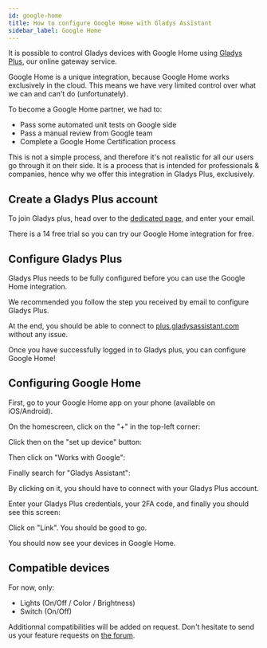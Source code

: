 ```yaml
---
id: google-home
title: How to configure Google Home with Gladys Assistant
sidebar_label: Google Home
---
```


It is possible to control Gladys devices with Google Home using [Gladys Plus](/plus), our online gateway service.

Google Home is a unique integration, because Google Home works exclusively in the cloud. This means we have very limited control over what we can and can't do (unfortunately).

To become a Google Home partner, we had to:

- Pass some automated unit tests on Google side
- Pass a manual review from Google team
- Complete a Google Home Certification process

This is not a simple process, and therefore it's not realistic for all our users go through it on their side. It is a process that is intended for professionals & companies, hence why we offer this integration in Gladys Plus, exclusively.

## Create a Gladys Plus account

To join Gladys plus, head over to the [dedicated page](/plus), and enter your email.

There is a 14 free trial so you can try our Google Home integration for free.

## Configure Gladys Plus

Gladys Plus needs to be fully configured before you can use the Google Home integration.

We recommended you follow the step you received by email to configure Gladys Plus.

At the end, you should be able to connect to [plus.gladysassistant.com](https://plus.gladysassistant.com) without any issue. 

Once you have successfully logged in to Gladys plus, you can configure Google Home!

## Configuring Google Home

First, go to your Google Home app on your phone (available on iOS/Android).

On the homescreen, click on the "+" in the top-left corner:



Click then on the "set up device" button:



Then click on "Works with Google":


Finally search for "Gladys Assistant":



By clicking on it, you should have to connect with your Gladys Plus account.

Enter your Gladys Plus credentials, your 2FA code, and finally you should see this screen:



Click on "Link". You should be good to go.

You should now see your devices in Google Home.

## Compatible devices

For now, only:

- Lights (On/Off / Color / Brightness)
- Switch (On/Off)

Additionnal compatibilities will be added on request. Don't hesitate to send us your feature requests on [the forum](https://community.gladysassistant.com/).
